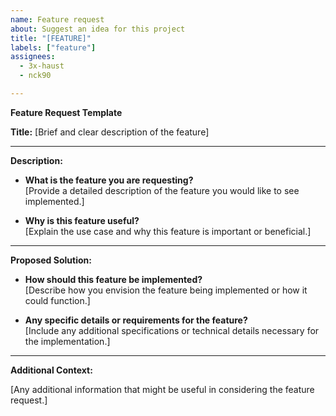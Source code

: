 ```yaml
---
name: Feature request
about: Suggest an idea for this project
title: "[FEATURE]"
labels: ["feature"]
assignees: 
  - 3x-haust
  - nck90

---
```


**Feature Request Template**

**Title:**
[Brief and clear description of the feature]

---

**Description:**

- **What is the feature you are requesting?**  
  [Provide a detailed description of the feature you would like to see implemented.]

- **Why is this feature useful?**  
  [Explain the use case and why this feature is important or beneficial.]

---

**Proposed Solution:**

- **How should this feature be implemented?**  
  [Describe how you envision the feature being implemented or how it could function.]

- **Any specific details or requirements for the feature?**  
  [Include any additional specifications or technical details necessary for the implementation.]

---

**Additional Context:**

[Any additional information that might be useful in considering the feature request.]
